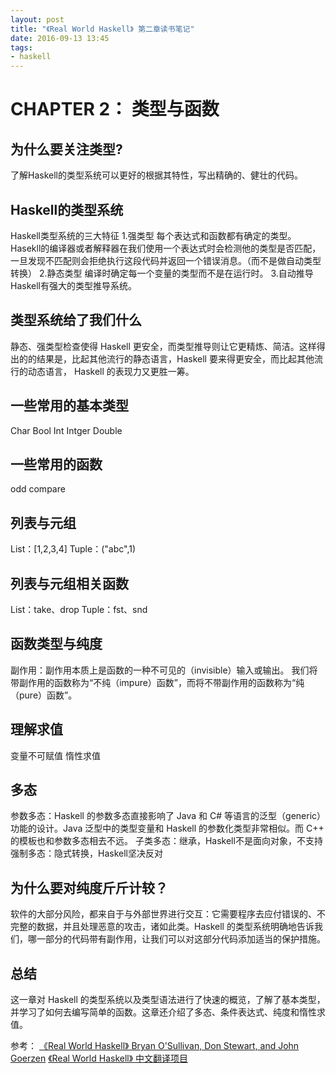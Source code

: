 ```yaml
---
layout: post
title: "《Real World Haskell》 第二章读书笔记"
date: 2016-09-13 13:45
tags:
- haskell
---
```

# CHAPTER 2： 类型与函数
<!--more-->
## 为什么要关注类型?
了解Haskell的类型系统可以更好的根据其特性，写出精确的、健壮的代码。

## Haskell的类型系统
Haskell类型系统的三大特征
1.强类型
每个表达式和函数都有确定的类型。Hasekll的编译器或者解释器在我们使用一个表达式时会检测他的类型是否匹配，一旦发现不匹配则会拒绝执行这段代码并返回一个错误消息。（而不是做自动类型转换）
2.静态类型
编译时确定每一个变量的类型而不是在运行时。
3.自动推导
Haskell有强大的类型推导系统。

## 类型系统给了我们什么
静态、强类型检查使得 Haskell 更安全，而类型推导则让它更精炼、简洁。这样得出的的结果是，比起其他流行的静态语言，Haskell 要来得更安全，而比起其他流行的动态语言， Haskell 的表现力又更胜一筹。

## 一些常用的基本类型
Char
Bool
Int
Intger
Double
## 一些常用的函数
odd
compare

## 列表与元组
List：[1,2,3,4]
Tuple：("abc",1)

## 列表与元组相关函数
List：take、drop
Tuple：fst、snd

## 函数类型与纯度
副作用：副作用本质上是函数的一种不可见的（invisible）输入或输出。
我们将带副作用的函数称为“不纯（impure）函数”，而将不带副作用的函数称为“纯（pure）函数”。

## 理解求值
变量不可赋值
惰性求值

## 多态
参数多态：Haskell 的参数多态直接影响了 Java 和 C# 等语言的泛型（generic）功能的设计。Java 泛型中的类型变量和 Haskell 的参数化类型非常相似。而 C++ 的模板也和参数多态相去不远。
子类多态：继承，Haskell不是面向对象，不支持
强制多态：隐式转换，Haskell坚决反对

## 为什么要对纯度斤斤计较？
软件的大部分风险，都来自于与外部世界进行交互：它需要程序去应付错误的、不完整的数据，并且处理恶意的攻击，诸如此类。Haskell 的类型系统明确地告诉我们，哪一部分的代码带有副作用，让我们可以对这部分代码添加适当的保护措施。

## 总结
这一章对 Haskell 的类型系统以及类型语法进行了快速的概览，了解了基本类型，并学习了如何去编写简单的函数。这章还介绍了多态、条件表达式、纯度和惰性求值。

参考：
[《Real World Haskell》 Bryan O'Sullivan, Don Stewart, and John Goerzen](http://book.realworldhaskell.org/)
[《Real World Haskell》 中文翻译项目](http://cnhaskell.com/chp/2.html)